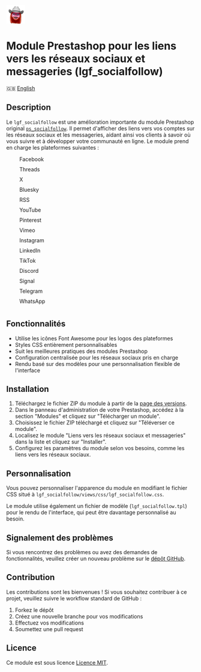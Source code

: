 <head>
  <link href="https://cdnjs.cloudflare.com/ajax/libs/font-awesome/6.6.0/css/all.min.css" rel="stylesheet">
</head>

<img src="logo.png" alt="My Logo" width="50" />

# Module Prestashop pour les liens vers les réseaux sociaux et messageries (lgf_socialfollow)
🇬🇧 [English](README.md)
## Description
Le `lgf_socialfollow` est une amélioration importante du module Prestashop original [`ps_socialfollow`](https://github.com/PrestaShop/ps_socialfollow). Il permet d'afficher des liens vers vos comptes sur les réseaux sociaux et les messageries, aidant ainsi vos clients à savoir où vous suivre et à développer votre communauté en ligne.
Le module prend en charge les plateformes suivantes :

<div class="social-list">
  <div class="social-item">
    <i class="fa-brands fa-facebook-f" style="color: #1877F2;"></i>
    <span>Facebook</span>
  </div>
  <div class="social-item">
    <i class="fa-brands fa-threads" style="color: #000000;"></i>
    <span>Threads</span>
  </div>
  <div class="social-item">
    <i class="fa-brands fa-x-twitter" style="color: #1DA1F2;"></i>
    <span>X</span>
  </div>
  <div class="social-item">
    <i class="fa-brands fa-bluesky" style="color: #0080FF;"></i>
    <span>Bluesky</span>
  </div>
  <div class="social-item">
    <i class="fa-solid fa-rss" style="color: #FFA500;"></i>
    <span>RSS</span>
  </div>
  <div class="social-item">
    <i class="fa-brands fa-youtube" style="color: #FF0000;"></i>
    <span>YouTube</span>
  </div>
  <div class="social-item">
    <i class="fa-brands fa-pinterest-p" style="color: #E60023;"></i>
    <span>Pinterest</span>
  </div>
  <div class="social-item">
    <i class="fa-brands fa-vimeo-v" style="color: #1AB7EA;"></i>
    <span>Vimeo</span>
  </div>
  <div class="social-item">
    <i class="fa-brands fa-instagram" style="color: #C13584;"></i>
    <span>Instagram</span>
  </div>
  <div class="social-item">
    <i class="fa-brands fa-linkedin-in" style="color: #0A66C2;"></i>
    <span>LinkedIn</span>
  </div>
  <div class="social-item">
    <i class="fa-brands fa-tiktok" style="color: #010101;"></i>
    <span>TikTok</span>
  </div>
  <div class="social-item">
    <i class="fa-brands fa-discord" style="color: #5865F2;"></i>
    <span>Discord</span>
  </div>
  <div class="social-item">
    <i class="fa-brands fa-signal-messenger" style="color: #3A76F0;"></i>
    <span>Signal</span>
  </div>
  <div class="social-item">
    <i class="fa-brands fa-telegram-plane" style="color: #0088CC;"></i>
    <span>Telegram</span>
  </div>
  <div class="social-item">
    <i class="fa-brands fa-whatsapp" style="color: #25D366;"></i>
    <span>WhatsApp</span>
  </div>
</div>

<style>
  .social-list {
    display: flex;
    flex-direction: column;
  }
  .social-item {
    display: flex;
    align-items: center;
    margin-bottom: 10px; /* Space between each row */
  }
  .social-item i {
    font-size: 18px; /* Larger icon size */
    width: 35px; /* Fixed width to align icons */
  }
  .social-item span {
    color: #00000; /* Text color */
  }
</style>

## Fonctionnalités
- Utilise les icônes Font Awesome pour les logos des plateformes
- Styles CSS entièrement personnalisables
- Suit les meilleures pratiques des modules Prestashop
- Configuration centralisée pour les réseaux sociaux pris en charge
- Rendu basé sur des modèles pour une personnalisation flexible de l'interface
## Installation
1. Téléchargez le fichier ZIP du module à partir de la [page des versions](https://github.com/flaggalagga/lgf_socialfollow/releases).
2. Dans le panneau d'administration de votre Prestashop, accédez à la section "Modules" et cliquez sur "Télécharger un module".
3. Choisissez le fichier ZIP téléchargé et cliquez sur "Téléverser ce module".
4. Localisez le module "Liens vers les réseaux sociaux et messageries" dans la liste et cliquez sur "Installer".
5. Configurez les paramètres du module selon vos besoins, comme les liens vers les réseaux sociaux.
## Personnalisation
Vous pouvez personnaliser l'apparence du module en modifiant le fichier CSS situé à `lgf_socialfollow/views/css/lgf_socialfollow.css`.

Le module utilise également un fichier de modèle (`lgf_socialfollow.tpl`) pour le rendu de l'interface, qui peut être davantage personnalisé au besoin.
## Signalement des problèmes
Si vous rencontrez des problèmes ou avez des demandes de fonctionnalités, veuillez créer un nouveau problème sur le [dépôt GitHub](https://github.com/flaggalagga/lgf_socialfollow/issues).
## Contribution
Les contributions sont les bienvenues ! Si vous souhaitez contribuer à ce projet, veuillez suivre le workflow standard de GitHub :
1. Forkez le dépôt
2. Créez une nouvelle branche pour vos modifications
3. Effectuez vos modifications
4. Soumettez une pull request
## Licence
Ce module est sous licence [Licence MIT](LICENSE).